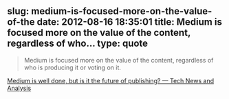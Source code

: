 slug: medium-is-focused-more-on-the-value-of-the
date: 2012-08-16 18:35:01
title: Medium is focused more on the value of the content, regardless of who...
type: quote
---

> Medium is focused more on the value of the content, regardless of who is producing it or voting on it.

[Medium is well done, but is it the future of publishing? — Tech News and Analysis](http://gigaom.com/2012/08/15/medium-is-well-done-but-is-it-the-future-of-publishing/)
